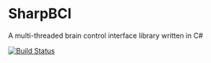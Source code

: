 # SharpBCI
A multi-threaded brain control interface library written in C#

[![Build Status](https://travis-ci.org/berkona/SharpBCI.svg?branch=master)](https://travis-ci.org/berkona/SharpBCI)
